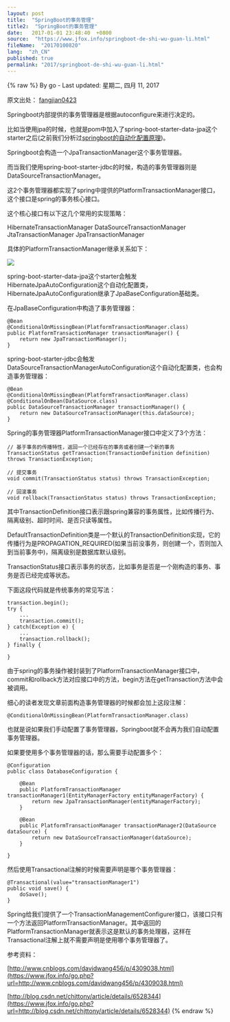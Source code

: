 ```yaml
---
layout: post
title:  "SpringBoot的事务管理"
title2:  "SpringBoot的事务管理"
date:   2017-01-01 23:48:40  +0800
source:  "https://www.jfox.info/springboot-de-shi-wu-guan-li.html"
fileName:  "20170100820"
lang:  "zh_CN"
published: true
permalink: "2017/springboot-de-shi-wu-guan-li.html"
---
```

{% raw %}
By go - Last updated: 星期二, 四月 11, 2017

原文出处： [fangjian0423](https://www.jfox.info/go.php?url=http://fangjian0423.github.io/2016/10/07/springboot-transaction/)

Springboot内部提供的事务管理器是根据autoconfigure来进行决定的。

比如当使用jpa的时候，也就是pom中加入了spring-boot-starter-data-jpa这个starter之后(之前我们分析过[springboot的自动化配置原理](https://www.jfox.info/go.php?url=http://fangjian0423.github.io/2016/06/12/springboot-autoconfig-analysis/))。

Springboot会构造一个JpaTransactionManager这个事务管理器。

而当我们使用spring-boot-starter-jdbc的时候，构造的事务管理器则是DataSourceTransactionManager。

这2个事务管理器都实现了spring中提供的PlatformTransactionManager接口，这个接口是spring的事务核心接口。

这个核心接口有以下这几个常用的实现策略：

HibernateTransactionManager DataSourceTransactionManager JtaTransactionManager JpaTransactionManager

具体的PlatformTransactionManager继承关系如下：

[![](/wp-content/uploads/2017/04/transactionmanager.png)](/wp-content/uploads/2017/04/transactionmanager.png)

spring-boot-starter-data-jpa这个starter会触发HibernateJpaAutoConfiguration这个自动化配置类，HibernateJpaAutoConfiguration继承了JpaBaseConfiguration基础类。

在JpaBaseConfiguration中构造了事务管理器：

    @Bean
    @ConditionalOnMissingBean(PlatformTransactionManager.class)
    public PlatformTransactionManager transactionManager() {
        return new JpaTransactionManager();
    }

spring-boot-starter-jdbc会触发DataSourceTransactionManagerAutoConfiguration这个自动化配置类，也会构造事务管理器：

    @Bean
    @ConditionalOnMissingBean(PlatformTransactionManager.class)
    @ConditionalOnBean(DataSource.class)
    public DataSourceTransactionManager transactionManager() {
        return new DataSourceTransactionManager(this.dataSource);
    }

Spring的事务管理器PlatformTransactionManager接口中定义了3个方法：

    // 基于事务的传播特性，返回一个已经存在的事务或者创建一个新的事务
    TransactionStatus getTransaction(TransactionDefinition definition) throws TransactionException;
    
    // 提交事务
    void commit(TransactionStatus status) throws TransactionException;
    
    // 回滚事务
    void rollback(TransactionStatus status) throws TransactionException;

其中TransactionDefinition接口表示跟spring兼容的事务属性，比如传播行为、隔离级别、超时时间、是否只读等属性。

DefaultTransactionDefinition类是一个默认的TransactionDefinition实现，它的传播行为是PROPAGATION_REQUIRED(如果当前没事务，则创建一个，否则加入到当前事务中)，隔离级别是数据库默认级别。

TransactionStatus接口表示事务的状态，比如事务是否是一个刚构造的事务、事务是否已经完成等状态。

下面这段代码就是传统事务的常见写法：

    transaction.begin();
    try {
        ...
        transaction.commit();
    } catch(Exception e) {
        ...
        transaction.rollback();
    } finally {
    
    }

由于spring的事务操作被封装到了PlatformTransactionManager接口中，commit和rollback方法对应接口中的方法，begin方法在getTransaction方法中会被调用。

细心的读者发现文章前面构造事务管理器的时候都会加上这段注解：

    @ConditionalOnMissingBean(PlatformTransactionManager.class)

也就是说如果我们手动配置了事务管理器，Springboot就不会再为我们自动配置事务管理器。

如果要使用多个事务管理器的话，那么需要手动配置多个：

    @Configuration
    public class DatabaseConfiguration {
    
        @Bean
        public PlatformTransactionManager transactionManager1(EntityManagerFactory entityManagerFactory) {
            return new JpaTransactionManager(entityManagerFactory);
        }
    
        @Bean
        public PlatformTransactionManager transactionManager2(DataSource dataSource) {
            return new DataSourceTransactionManager(dataSource);
        }
    
    }

然后使用Transactional注解的时候需要声明是哪个事务管理器：

    @Transactional(value="transactionManager1")
    public void save() {
        doSave();
    }

Spring给我们提供了一个TransactionManagementConfigurer接口，该接口只有一个方法返回PlatformTransactionManager。其中返回的PlatformTransactionManager就表示这是默认的事务处理器，这样在Transactional注解上就不需要声明是使用哪个事务管理器了。

参考资料：

[http://www.cnblogs.com/davidwang456/p/4309038.html](https://www.jfox.info/go.php?url=http://www.cnblogs.com/davidwang456/p/4309038.html)

[http://blog.csdn.net/chjttony/article/details/6528344](https://www.jfox.info/go.php?url=http://blog.csdn.net/chjttony/article/details/6528344)
{% endraw %}
